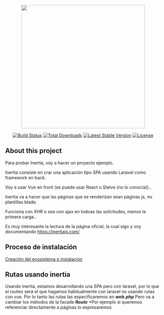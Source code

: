 <p align="center"><a href="https://laravel.com" target="_blank"><img src="https://raw.githubusercontent.com/laravel/art/master/logo-lockup/5%20SVG/2%20CMYK/1%20Full%20Color/laravel-logolockup-cmyk-red.svg" width="400"></a></p>

<p align="center">
<a href="https://travis-ci.org/laravel/framework"><img src="https://travis-ci.org/laravel/framework.svg" alt="Build Status"></a>
<a href="https://packagist.org/packages/laravel/framework"><img src="https://img.shields.io/packagist/dt/laravel/framework" alt="Total Downloads"></a>
<a href="https://packagist.org/packages/laravel/framework"><img src="https://img.shields.io/packagist/v/laravel/framework" alt="Latest Stable Version"></a>
<a href="https://packagist.org/packages/laravel/framework"><img src="https://img.shields.io/packagist/l/laravel/framework" alt="License"></a>
</p>

## About this project

Para probar Inertia, voy a hacer un proyecto ejemplo.


Inertia consiste en crar una aplicación tipo SPA usando Laravel como framework en back.

Voy a usar Vue en front (se puede usar React o Stelve (no lo conocía))..

Inertia va a hacer que las páginas que se renderizan sean páginas js, no plantillas blade.

Funciona con XHR o sea con ajax en todoas las solicitudes, menos la primera carga..

Es muy interesante la lectura de la página oficial, la cual sigo y voy documentando
 https://inertiajs.com/

## Proceso de instalación

[Creación del ecosistema o instalación](./documentacion/instalacion.md)

## Rutas usando inertia
Usando inertia, estamos desarrollando una SPA pero con laravel, por lo que el routeo será el que hagamos habitualmente con laravel no usando rutas con vue.
Por lo tanto las rutas las especificaremos en *****web.php*****
Pero va a cambiar los métodos de la facade *****Route*****
*Por ejemplo si queremos referenciar directamente a páginas lo expresaremos











